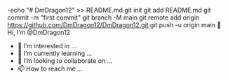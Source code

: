 -echo "# DmDragon12" >> README.md
git init
git add README.md
git commit -m "first commit"
git branch -M main
git remote add origin https://github.com/DmDragon12/DmDragon12.git
git push -u origin main 👋 Hi, I’m @DmDragon12
- 👀 I’m interested in ...
- 🌱 I’m currently learning ...
- 💞️ I’m looking to collaborate on ...
- 📫 How to reach me ...

<!---
DmDragon12/DmDragon12 is a ✨ special ✨ repository because its `README.md` (this file) appears on your GitHub profile.
You can click the Preview link to take a look at your changes.
--->

